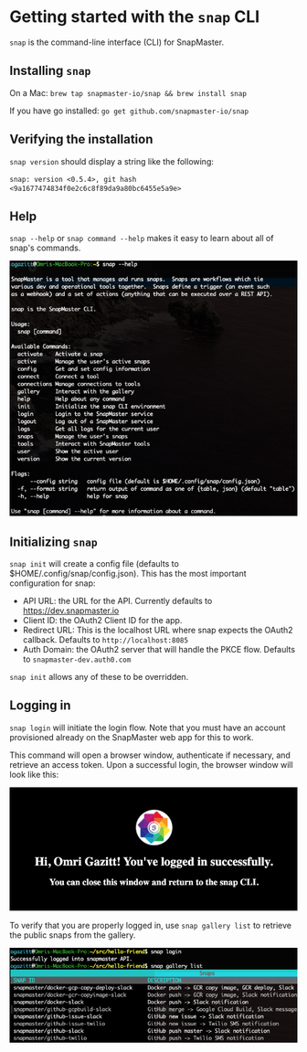 # Getting started with the `snap` CLI

`snap` is the command-line interface (CLI) for SnapMaster.

## Installing `snap`

On a Mac: `brew tap snapmaster-io/snap && brew install snap`

If you have go installed: `go get github.com/snapmaster-io/snap`

## Verifying the installation

`snap version` should display a string like the following:
    
```
snap: version <0.5.4>, git hash <9a1677474834f0e2c6c8f89da9a80bc6455e5a9e>
```
    
## Help
    
`snap --help` or `snap command --help` makes it easy to learn about all     of snap's commands.

![snap --help](img/snap-help.png)

## Initializing `snap`

`snap init` will create a config file (defaults to $HOME/.config/snap/config.json).  This has the most important configuration for snap:

* API URL: the URL for the API.  Currently defaults to https://dev.snapmaster.io
* Client ID: the OAuth2 Client ID for the app.
* Redirect URL: This is the localhost URL where snap expects the OAuth2 callback.  Defaults to `http://localhost:8085`
* Auth Domain: the OAuth2 server that will handle the PKCE flow. Defaults to `snapmaster-dev.auth0.com`

`snap init` allows any of these to be overridden.

## Logging in

`snap login` will initiate the login flow.  Note that you must have an account provisioned already on the SnapMaster web app for this to work.  

This command will open a browser window, authenticate if necessary, and retrieve an access token.  Upon a successful login, the browser window will look like this:

![snap-login-browser](img/snap-login-browser.png)

To verify that you are properly logged in, use `snap gallery list` to 
retrieve the public snaps from the gallery.

![snap-login](img/snap-login.png)
